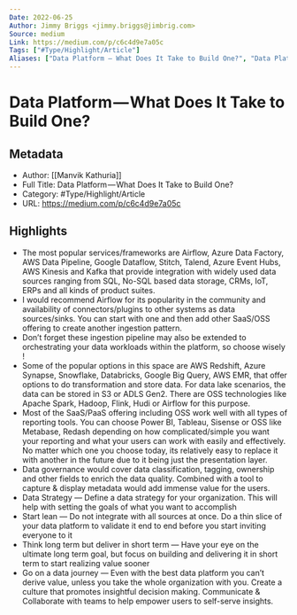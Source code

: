 ```yaml
---
Date: 2022-06-25
Author: Jimmy Briggs <jimmy.briggs@jimbrig.com>
Source: medium
Link: https://medium.com/p/c6c4d9e7a05c
Tags: ["#Type/Highlight/Article"]
Aliases: ["Data Platform — What Does It Take to Build One?", "Data Platform — What Does It Take to Build One?"]
---
```

# Data Platform — What Does It Take to Build One?

## Metadata
- Author: [[Manvik Kathuria]]
- Full Title: Data Platform — What Does It Take to Build One?
- Category: #Type/Highlight/Article
- URL: https://medium.com/p/c6c4d9e7a05c

## Highlights
- The most popular services/frameworks are Airflow, Azure Data Factory, AWS Data Pipeline, Google Dataflow, Stitch, Talend, Azure Event Hubs, AWS Kinesis and Kafka that provide integration with widely used data sources ranging from SQL, No-SQL based data storage, CRMs, IoT, ERPs and all kinds of product suites.
- I would recommend Airflow for its popularity in the community and availability of connectors/plugins to other systems as data sources/sinks. You can start with one and then add other SaaS/OSS offering to create another ingestion pattern.
- Don’t forget these ingestion pipeline may also be extended to orchestrating your data workloads within the platform, so choose wisely !
- Some of the popular options in this space are AWS Redshift, Azure Synapse, Snowflake, Databricks, Google Big Query, AWS EMR, that offer options to do transformation and store data. For data lake scenarios, the data can be stored in S3 or ADLS Gen2. There are OSS technologies like Apache Spark, Hadoop, Flink, Hudi or Airflow for this purpose.
- Most of the SaaS/PaaS offering including OSS work well with all types of reporting tools. You can choose Power BI, Tableau, Sisense or OSS like Metabase, Redash depending on how complicated/simple you want your reporting and what your users can work with easily and effectively. No matter which one you choose today, its relatively easy to replace it with another in the future due to it being just the presentation layer.
- Data governance would cover data classification, tagging, ownership and other fields to enrich the data quality. Combined with a tool to capture & display metadata would add immense value for the users.
- Data Strategy — Define a data strategy for your organization. This will help with setting the goals of what you want to accomplish
- Start lean — Do not integrate with all sources at once. Do a thin slice of your data platform to validate it end to end before you start inviting everyone to it
- Think long term but deliver in short term — Have your eye on the ultimate long term goal, but focus on building and delivering it in short term to start realizing value sooner
- Go on a data journey — Even with the best data platform you can’t derive value, unless you take the whole organization with you. Create a culture that promotes insightful decision making. Communicate & Collaborate with teams to help empower users to self-serve insights.
